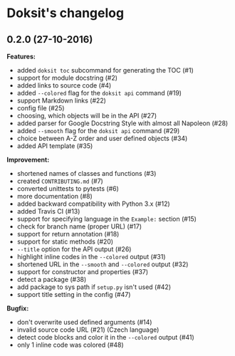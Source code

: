 # Doksit's changelog

## 0.2.0 (27-10-2016)

**Features:**

- added `doksit toc` subcommand for generating the TOC (#1)
- support for module docstring (#2)
- added links to source code (#4)
- added `--colored` flag for the `doksit api` command (#19)
- support Markdown links (#22)
- config file (#25)
- choosing, which objects will be in the API (#27)
- added parser for Google Docstring Style with almost all Napoleon (#28)
- added `--smooth` flag for the `doksit api` command (#29)
- choice between A-Z order and user defined objects (#34)
- added API template (#35)

**Improvement:**

- shortened names of classes and functions (#3)
- created `CONTRIBUTING.md` (#7)
- converted unittests to pytests (#6)
- more documentation (#8)
- added backward compatibility with Python 3.x (#12)
- added Travis CI (#13)
- support for specifying language in the `Example:` section (#15)
- check for branch name (proper URL) (#17)
- support for return annotation (#18)
- support for static methods (#20)
- `--title` option for the API output (#26)
- highlight inline codes in the `--colored` output (#31)
- shortened URL in the `--smooth` and `--colored` output (#32)
- support for constructor and properties (#37)
- detect a package (#38)
- add package to sys path if `setup.py` isn't used (#42)
- support title setting in the config (#47)

**Bugfix:**

- don't overwrite used defined arguments (#14)
- invalid source code URL (#21) (Czech language)
- detect code blocks and color it in the `--colored` output (#41)
- only 1 inline code was colored (#48)

